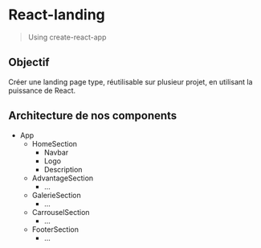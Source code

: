 # React-landing
>Using create-react-app

## Objectif
Créer une landing page type, réutilisable sur plusieur projet, en utilisant la puissance de React.

## Architecture de nos components
- App
  - HomeSection
    - Navbar
    - Logo
    - Description
  - AdvantageSection
    - ...
  - GalerieSection
    - ...
  - CarrouselSection
    - ...
  - FooterSection
    - ...
